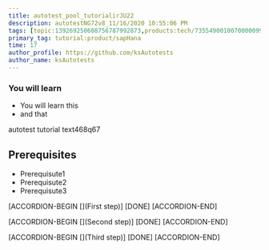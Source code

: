 ```yaml
---
title: autotest_pool_tutorialirJU22
description: autotestNG72v8_11/16/2020 10:55:06 PM
tags: [topic:139269250608756787992873,products:tech/73554900100700000996,tutorial:experience/advanced]
primary_tag: tutorial:product/sapHana
time: 17
author_profile: https://github.com/ksAutotests
author_name: ksAutotests
---
```

### You will learn
- You will learn this
- and that

autotest tutorial text468q67

## Prerequisites
- Prerequisute1
- Prerequisute2
- Prerequisute3

[ACCORDION-BEGIN [](First step)]
[DONE]
[ACCORDION-END]

[ACCORDION-BEGIN [](Second step)]
[DONE]
[ACCORDION-END]

[ACCORDION-BEGIN [](Third step)]
[DONE]
[ACCORDION-END]

